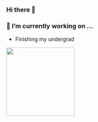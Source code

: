 ### Hi there 👋

### 🔭 I’m currently working on ...
- Finishing my undergrad

<img height="180em" src="https://github-readme-stats.vercel.app/api?username=Th3Arch1t3ct&show_icons=true&hide_border=true&&count_private=true&include_all_commits=true" />
<!--

<img height="180em" src="https://github-readme-stats.vercel.app/api?username=Th3Arch1t3ct&show_icons=true&hide_border=true&&count_private=true&include_all_commits=true" />
**Th3Arch1t3ct/Th3Arch1t3ct** is a ✨ _special_ ✨ repository because its `README.md` (this file) appears on your GitHub profile.



Here are some ideas to get you started:

- 🔭 I’m currently working on ...
- 🌱 I’m currently learning ...
- 👯 I’m looking to collaborate on ...
- 🤔 I’m looking for help with ...
- 💬 Ask me about ...
- 📫 How to reach me: ...
- 😄 Pronouns: ...
- ⚡ Fun fact: ...
-->
